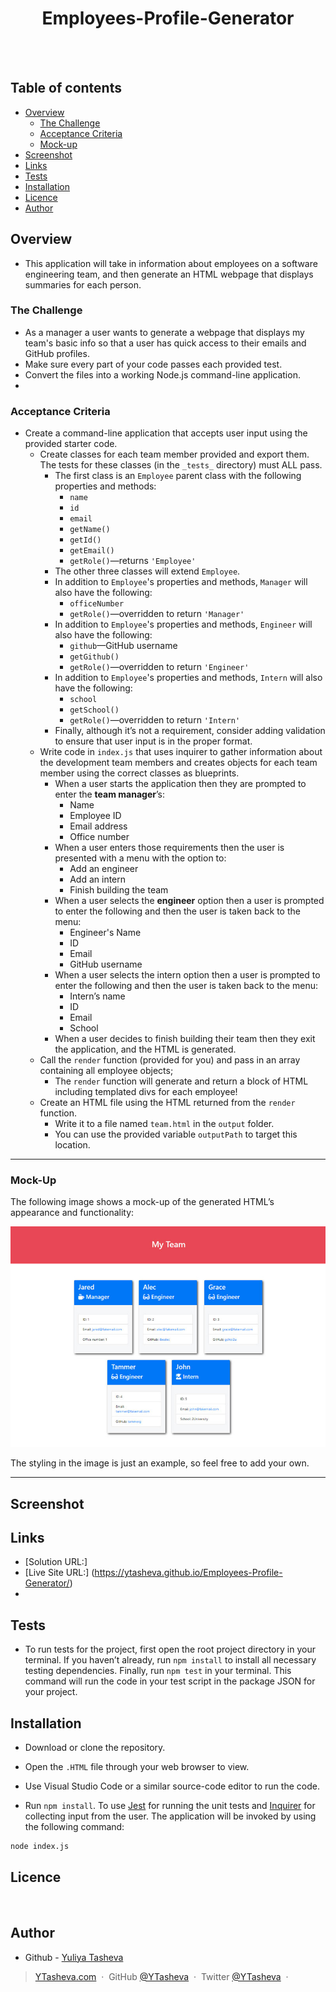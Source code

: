 <h1 align="center">Employees-Profile-Generator</h1>
  <br>
  <a href="https://github.com/YTasheva">
      <img src="https://img.shields.io/badge/SayThanks.io-%E2%98%BC-1EAEDB.svg?style=for-thebadge" alt=""></a>
  <a href="https://github.com/YTasheva/Employees-Profile-Generator/graphs/contributors">
      <img src="https://img.shields.io/github/contributors/YTasheva/Employees-Profile-Generator.svg?style=for-the-badge" alt=""></a>
  <a href="https://github.com/YTasheva/Employees-Profile-Generator/issues">
      <img src="https://img.shields.io/github/issues/YTasheva/employees-profile-generator.svg?style=for-the-badge" alt=""></a>
  <a href="https://github.com/YTasheva/Employees-Profile-Generator/network/members">
      <img src="https://img.shields.io/github/forks/YTasheva/employees-profile-generator.svg?style=for-the-badge" alt=""></a>
</p>


## Table of contents

- [Overview](#overview)
  - [The Challenge](#the-challenge)
  - [Acceptance Criteria](#acceptance-criteria)
  - [Mock-up](#mock-up)
- [Screenshot](#screenshot)
- [Links](#links)
- [Tests](#tests)
- [Installation](#installation)
- [Licence](#licence)
- [Author](#author)

## Overview

- This application will take in information about employees on a software engineering team, and then generate an HTML webpage that displays summaries for each person. 

### The Challenge

- As a manager a user wants to generate a webpage that displays my team's basic info so that a user has quick access to their emails and GitHub profiles.
- Make sure every part of your code passes each provided test.
- Convert the files into a working Node.js command-line application.
-   
### Acceptance Criteria

* Create a command-line application that accepts user input using the provided starter code.   
  * Create classes for each team member provided and export them. The tests for these classes (in the `_tests_` directory) must ALL pass.     
    * The first class is an `Employee` parent class with the following properties and methods:       
      * `name`
      * `id`
      * `email`
      * `getName()`
      * `getId()`
      * `getEmail()`
      * `getRole()`&mdash;returns `'Employee'`     
    * The other three classes will extend `Employee`.      
    * In addition to `Employee`'s properties and methods, `Manager` will also have the following:
      * `officeNumber`
      * `getRole()`&mdash;overridden to return `'Manager'`
    * In addition to `Employee`'s properties and methods, `Engineer` will also have the following:
      * `github`&mdash;GitHub username
      * `getGithub()`
      * `getRole()`&mdash;overridden to return `'Engineer'`
    * In addition to `Employee`'s properties and methods, `Intern` will also have the following:
      * `school`
      * `getSchool()`
      * `getRole()`&mdash;overridden to return `'Intern'`
    * Finally, although it’s not a requirement, consider adding validation to ensure that user input is in the proper format.   
  * Write code in `index.js` that uses inquirer to gather information about the development team members and creates objects for each team member using the correct classes as blueprints.
    * When a user starts the application then they are prompted to enter the **team manager**’s:
      * Name
      * Employee ID
      * Email address
      * Office number
    * When a user enters those requirements then the user is presented with a menu with the option to:
      * Add an engineer
      * Add an intern 
      * Finish building the team
    * When a user selects the **engineer** option then a user is prompted to enter the following and then the user is taken back to the menu:
      * Engineer's Name
      * ID
      * Email
      * GitHub username
    * When a user selects the intern option then a user is prompted to enter the following and then the user is taken back to the menu:
      * Intern’s name
      * ID
      * Email
      * School
    * When a user decides to finish building their team then they exit the application, and the HTML is generated.
  * Call the `render` function (provided for you) and pass in an array containing all employee objects; 
    * The `render` function will generate and return a block of HTML including templated divs for each employee!
  * Create an HTML file using the HTML returned from the `render` function. 
    * Write it to a file named `team.html` in the `output` folder. 
    * You can use the provided variable `outputPath` to target this location.

---

### Mock-Up

The following image shows a mock-up of the generated HTML’s appearance and functionality:

![HTML webpage titled “My Team” features five boxes listing employee names, titles, and other key info.](./assets/14-object-oriented-programming-challenge-demo.png)

The styling in the image is just an example, so feel free to add your own.

---


## Screenshot



## Links

- [Solution URL:] 
- [Live Site URL:] (https://ytasheva.github.io/Employees-Profile-Generator/)
- 
## Tests

- To run tests for the project, first open the root project directory in your terminal. If you haven’t already, run `npm install` to install all necessary testing dependencies. Finally, run `npm test` in your terminal. This command will run the code in your test script in the package JSON for your project.

## Installation

* Download or clone the repository.

* Open the `.HTML` file through your web browser to view.

* Use Visual Studio Code or a similar source-code editor to run the code.
* Run `npm install`. To use [Jest](https://www.npmjs.com/package/jest) for running the unit tests and [Inquirer](https://www.npmjs.com/package/inquirer) for collecting input from the user. The application will be invoked by using the following command:

```bash
node index.js
``` 
## Licence

<a href="https://opensource.org/licenses/MIT"><img src="https://img.shields.io/badge/License-MIT-yellow.svg" alt=""></a>

## Author

- Github - [Yuliya Tasheva](https://github.com/YTasheva)

> [YTasheva.com](#) &nbsp;&middot;&nbsp;
> GitHub [@YTasheva](https://github.com/YTasheva) &nbsp;&middot;&nbsp;
> Twitter [@YTasheva](#) &nbsp;&middot;&nbsp;
  
